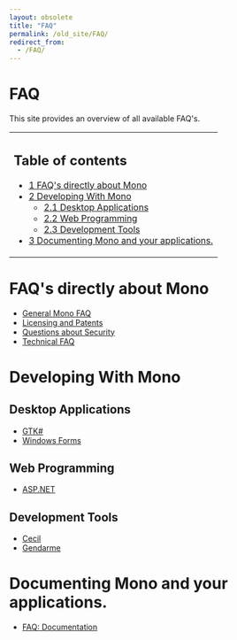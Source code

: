 ```yaml
---
layout: obsolete
title: "FAQ"
permalink: /old_site/FAQ/
redirect_from:
  - /FAQ/
---
```


FAQ
===

This site provides an overview of all available FAQ's.

<table>
<col width="100%" />
<tbody>
<tr class="odd">
<td align="left"><h2>Table of contents</h2>
<ul>
<li><a href="#faqs-directly-about-mono">1 FAQ's directly about Mono</a></li>
<li><a href="#developing-with-mono">2 Developing With Mono</a>
<ul>
<li><a href="#desktop-applications">2.1 Desktop Applications</a></li>
<li><a href="#web-programming">2.2 Web Programming</a></li>
<li><a href="#development-tools">2.3 Development Tools</a></li>
</ul></li>
<li><a href="#documenting-mono-and-your-applications">3 Documenting Mono and your applications.</a></li>
</ul></td>
</tr>
</tbody>
</table>

FAQ's directly about Mono
=========================

-   [General Mono FAQ]({{site.github.url}}/old_site/FAQ:_General "FAQ: General")
-   [Licensing and Patents]({{site.github.url}}/old_site/FAQ:_Licensing "FAQ: Licensing")
-   [Questions about Security]({{site.github.url}}/old_site/FAQ:_Security "FAQ: Security")
-   [Technical FAQ]({{site.github.url}}/old_site/FAQ:_Technical "FAQ: Technical")

Developing With Mono
====================

Desktop Applications
--------------------

-   [GTK\#]({{site.github.url}}/old_site/FAQ:_Gtk "FAQ: Gtk")
-   [Windows Forms]({{site.github.url}}/old_site/FAQ:_Winforms "FAQ: Winforms")

Web Programming
---------------

-   [ASP.NET]({{site.github.url}}/old_site/FAQ:_ASP.NET "FAQ: ASP.NET")

Development Tools
-----------------

-   [Cecil]({{site.github.url}}/old_site/Cecil:FAQ "Cecil:FAQ")
-   [Gendarme]({{site.github.url}}/old_site/Gendarme.FAQ "Gendarme.FAQ")

Documenting Mono and your applications.
=======================================

-   [FAQ: Documentation]({{site.github.url}}/old_site/FAQ:_Documentation "FAQ: Documentation")


